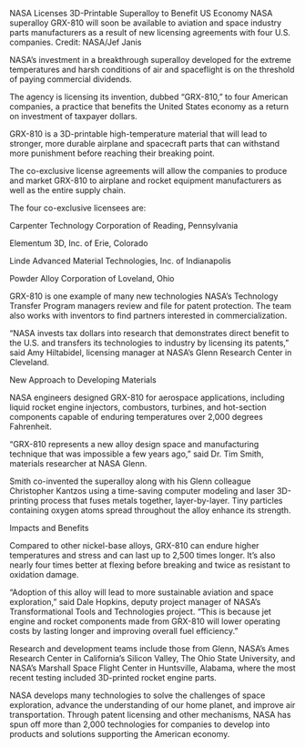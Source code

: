 NASA Licenses 3D-Printable Superalloy to Benefit US Economy 
 NASA superalloy GRX-810 will soon be available to aviation and space industry parts manufacturers as a result of new licensing agreements with four U.S. companies. Credit: NASA/Jef Janis

NASA’s investment in a breakthrough superalloy developed for the extreme temperatures and harsh conditions of air and spaceflight is on the threshold of paying commercial dividends.

The agency is licensing its invention, dubbed “GRX-810,” to four American companies, a practice that benefits the United States economy as a return on investment of taxpayer dollars.

GRX-810 is a 3D-printable high-temperature material that will lead to stronger, more durable airplane and spacecraft parts that can withstand more punishment before reaching their breaking point.

The co-exclusive license agreements will allow the companies to produce and market GRX-810 to airplane and rocket equipment manufacturers as well as the entire supply chain.

The four co-exclusive licensees are:

Carpenter Technology Corporation of Reading, Pennsylvania

Elementum 3D, Inc. of Erie, Colorado

Linde Advanced Material Technologies, Inc. of Indianapolis

Powder Alloy Corporation of Loveland, Ohio

GRX-810 is one example of many new technologies NASA’s Technology Transfer Program managers review and file for patent protection. The team also works with inventors to find partners interested in commercialization.

“NASA invests tax dollars into research that demonstrates direct benefit to the U.S. and transfers its technologies to industry by licensing its patents,” said Amy Hiltabidel, licensing manager at NASA’s Glenn Research Center in Cleveland.

New Approach to Developing Materials

NASA engineers designed GRX-810 for aerospace applications, including liquid rocket engine injectors, combustors, turbines, and hot-section components capable of enduring temperatures over 2,000 degrees Fahrenheit.

“GRX-810 represents a new alloy design space and manufacturing technique that was impossible a few years ago,” said Dr. Tim Smith, materials researcher at NASA Glenn.

Smith co-invented the superalloy along with his Glenn colleague Christopher Kantzos using a time-saving computer modeling and laser 3D-printing process that fuses metals together, layer-by-layer. Tiny particles containing oxygen atoms spread throughout the alloy enhance its strength.

Impacts and Benefits

Compared to other nickel-base alloys, GRX-810 can endure higher temperatures and stress and can last up to 2,500 times longer. It’s also nearly four times better at flexing before breaking and twice as resistant to oxidation damage.

“Adoption of this alloy will lead to more sustainable aviation and space exploration,” said Dale Hopkins, deputy project manager of NASA’s Transformational Tools and Technologies project. “This is because jet engine and rocket components made from GRX-810 will lower operating costs by lasting longer and improving overall fuel efficiency.”

Research and development teams include those from Glenn, NASA’s Ames Research Center in California’s Silicon Valley, The Ohio State University, and NASA’s Marshall Space Flight Center in Huntsville, Alabama, where the most recent testing included 3D-printed rocket engine parts.

NASA develops many technologies to solve the challenges of space exploration, advance the understanding of our home planet, and improve air transportation. Through patent licensing and other mechanisms, NASA has spun off more than 2,000 technologies for companies to develop into products and solutions supporting the American economy.